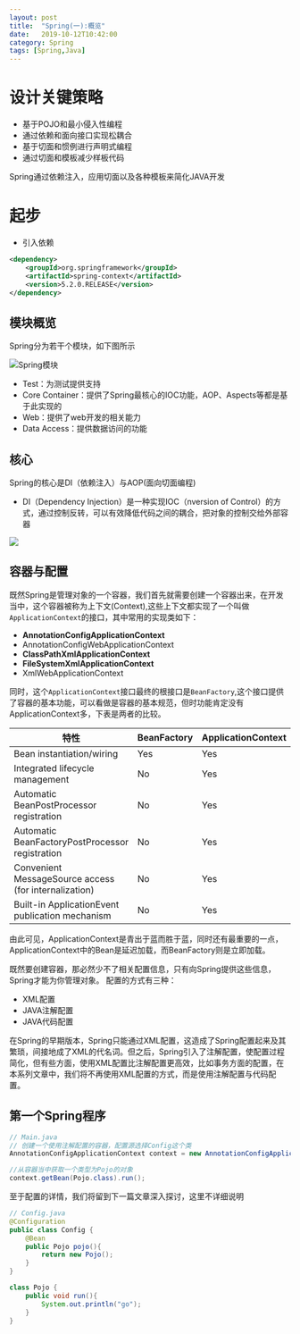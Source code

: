 ```yaml
---
layout: post
title:  "Spring(一):概览"
date:   2019-10-12T10:42:00
category: Spring
tags: [Spring,Java]
---
```


# 设计关键策略

- 基于POJO和最小侵入性编程
- 通过依赖和面向接口实现松耦合
- 基于切面和惯例进行声明式编程
- 通过切面和模板减少样板代码

Spring通过依赖注入，应用切面以及各种模板来简化JAVA开发

# 起步

- 引入依赖

```xml
<dependency>
    <groupId>org.springframework</groupId>
    <artifactId>spring-context</artifactId>
    <version>5.2.0.RELEASE</version>
</dependency>
```

## 模块概览

Spring分为若干个模块，如下图所示

![Spring模块](https://static.packt-cdn.com/products/9781788299459/graphics/dc3a99a7-439c-4a12-b8f2-023cc5734180.png)

- Test：为测试提供支持
- Core Container：提供了Spring最核心的IOC功能，AOP、Aspects等都是基于此实现的
- Web：提供了web开发的相关能力
- Data Access：提供数据访问的功能

## 核心

Spring的核心是DI（依赖注入）与AOP(面向切面编程)

- DI（Dependency Injection）是一种实现IOC（nversion of Control）的方式，通过控制反转，可以有效降低代码之间的耦合，把对象的控制交给外部容器

![](https://docs.spring.io/spring/docs/5.2.0.RELEASE/spring-framework-reference/images/container-magic.png)

## 容器与配置

既然Spring是管理对象的一个容器，我们首先就需要创建一个容器出来，在开发当中，这个容器被称为上下文(Context),这些上下文都实现了一个叫做`ApplicationContext`的接口，其中常用的实现类如下：

- **AnnotationConfigApplicationContext**
- AnnotationConfigWebApplicationContext
- **ClassPathXmlApplicationContext**
- **FileSystemXmlApplicationContext**
- XmlWebApplicationContext

同时，这个`ApplicationContext`接口最终的根接口是`BeanFactory`,这个接口提供了容器的基本功能，可以看做是容器的基本规范，但时功能肯定没有ApplicationContext多，下表是两者的比较。


特性|	BeanFactory|	ApplicationContext
-|-|-
Bean instantiation/wiring|Yes|Yes
Integrated lifecycle management|No|Yes
Automatic BeanPostProcessor registration|No|Yes
Automatic BeanFactoryPostProcessor registration|No|Yes
Convenient MessageSource access (for internalization)|No|Yes
Built-in ApplicationEvent publication mechanism|No|Yes

由此可见，ApplicationContext是青出于蓝而胜于蓝，同时还有最重要的一点，ApplicationContext中的Bean是延迟加载，而BeanFactory则是立即加载。

既然要创建容器，那必然少不了相关配置信息，只有向Spring提供这些信息，Spring才能为你管理对象。
配置的方式有三种：

- XML配置
- JAVA注解配置
- JAVA代码配置

在Spring的早期版本，Spring只能通过XML配置，这造成了Spring配置起来及其繁琐，间接地成了XML的代名词。但之后，Spring引入了注解配置，使配置过程简化，但有些方面，使用XML配置比注解配置更高效，比如事务方面的配置，在本系列文章中，我们将不再使用XML配置的方式，而是使用注解配置与代码配置。

## 第一个Spring程序

```java
// Main.java
// 创建一个使用注解配置的容器，配置源选择Config这个类
AnnotationConfigApplicationContext context = new AnnotationConfigApplicationContext(Config.class);

//从容器当中获取一个类型为Pojo的对象
context.getBean(Pojo.class).run();
```

至于配置的详情，我们将留到下一篇文章深入探讨，这里不详细说明

```java
// Config.java
@Configuration
public class Config {
    @Bean
    public Pojo pojo(){
        return new Pojo();
    }
}

class Pojo {
    public void run(){
        System.out.println("go");
    }
}
```











